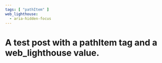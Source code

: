 ```yaml
---
tags: [ "pathItem" ]
web_lighthouse:
  - aria-hidden-focus
---
```


# A test post with a pathItem tag and a web_lighthouse value.
